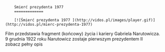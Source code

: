 
        Śmierć prezydenta 1977 
        =============
        
        [![Śmierć prezydenta 1977 ](http://vidos.pl/images/player.gif)](http://vidos.pl/mierc-prezydenta-1977)
        
        
 Film przedstawia fragment (końcowy) życia i kariery Gabriela Narutowicza. 9 grudnia 1922 roku Narutowicz zostaje pierwszym prezydentem II zobacz pełny opis
    